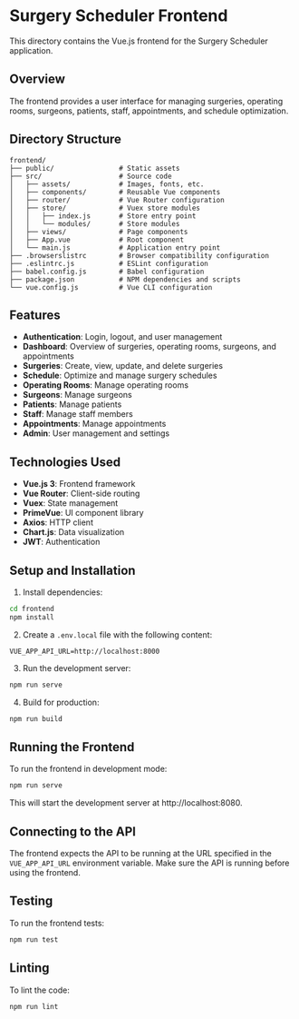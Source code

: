 # Surgery Scheduler Frontend

This directory contains the Vue.js frontend for the Surgery Scheduler application.

## Overview

The frontend provides a user interface for managing surgeries, operating rooms, surgeons, patients, staff, appointments, and schedule optimization.

## Directory Structure

```
frontend/
├── public/                # Static assets
├── src/                   # Source code
│   ├── assets/            # Images, fonts, etc.
│   ├── components/        # Reusable Vue components
│   ├── router/            # Vue Router configuration
│   ├── store/             # Vuex store modules
│   │   ├── index.js       # Store entry point
│   │   └── modules/       # Store modules
│   ├── views/             # Page components
│   ├── App.vue            # Root component
│   └── main.js            # Application entry point
├── .browserslistrc        # Browser compatibility configuration
├── .eslintrc.js           # ESLint configuration
├── babel.config.js        # Babel configuration
├── package.json           # NPM dependencies and scripts
└── vue.config.js          # Vue CLI configuration
```

## Features

- **Authentication**: Login, logout, and user management
- **Dashboard**: Overview of surgeries, operating rooms, surgeons, and appointments
- **Surgeries**: Create, view, update, and delete surgeries
- **Schedule**: Optimize and manage surgery schedules
- **Operating Rooms**: Manage operating rooms
- **Surgeons**: Manage surgeons
- **Patients**: Manage patients
- **Staff**: Manage staff members
- **Appointments**: Manage appointments
- **Admin**: User management and settings

## Technologies Used

- **Vue.js 3**: Frontend framework
- **Vue Router**: Client-side routing
- **Vuex**: State management
- **PrimeVue**: UI component library
- **Axios**: HTTP client
- **Chart.js**: Data visualization
- **JWT**: Authentication

## Setup and Installation

1. Install dependencies:

```bash
cd frontend
npm install
```

2. Create a `.env.local` file with the following content:

```
VUE_APP_API_URL=http://localhost:8000
```

3. Run the development server:

```bash
npm run serve
```

4. Build for production:

```bash
npm run build
```

## Running the Frontend

To run the frontend in development mode:

```bash
npm run serve
```

This will start the development server at http://localhost:8080.

## Connecting to the API

The frontend expects the API to be running at the URL specified in the `VUE_APP_API_URL` environment variable. Make sure the API is running before using the frontend.

## Testing

To run the frontend tests:

```bash
npm run test
```

## Linting

To lint the code:

```bash
npm run lint
```
